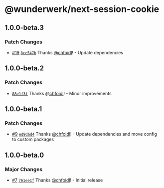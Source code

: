 # @wunderwerk/next-session-cookie

## 1.0.0-beta.3

### Patch Changes

- [#19](https://github.com/wunderwerkio/next-session/pull/19) [`8cc547b`](https://github.com/wunderwerkio/next-session/commit/8cc547b78c5c4c10a39588e9067164f07ee2969e) Thanks [@chfoidl](https://github.com/chfoidl)! - Update dependencies

## 1.0.0-beta.2

### Patch Changes

- [`88e1f3f`](https://github.com/wunderwerkio/next-session/commit/88e1f3f5d0f046390e179bdaecbbf661983c1822) Thanks [@chfoidl](https://github.com/chfoidl)! - Minor improvements

## 1.0.0-beta.1

### Patch Changes

- [#9](https://github.com/wunderwerkio/next-session/pull/9) [`ed9d6d4`](https://github.com/wunderwerkio/next-session/commit/ed9d6d4863c29cd575c8af33f032647a05991e49) Thanks [@chfoidl](https://github.com/chfoidl)! - Update dependencies and move config to custom packages

## 1.0.0-beta.0

### Major Changes

- [#7](https://github.com/wunderwerkio/next-session/pull/7) [`761ee1f`](https://github.com/wunderwerkio/next-session/commit/761ee1f824f37f18c4d83778cdfe272857096041) Thanks [@chfoidl](https://github.com/chfoidl)! - Initial release
